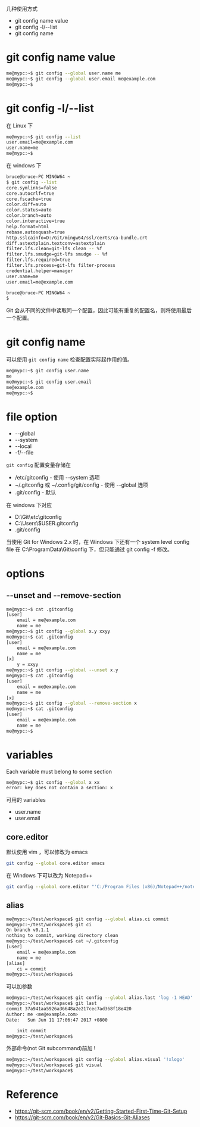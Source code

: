 几种使用方式
- git config name value
- git config -l/--list
- git config name


# git config name value
```bash
me@mypc:~$ git config --global user.name me
me@mypc:~$ git config --global user.email me@example.com
me@mypc:~$ 
```


# git config -l/--list
在 Linux 下
```bash
me@mypc:~$ git config --list
user.email=me@example.com
user.name=me
me@mypc:~$ 
```


在 windows 下
```bash
bruce@bruce-PC MINGW64 ~
$ git config --list
core.symlinks=false
core.autocrlf=true
core.fscache=true
color.diff=auto
color.status=auto
color.branch=auto
color.interactive=true
help.format=html
rebase.autosquash=true
http.sslcainfo=D:/Git/mingw64/ssl/certs/ca-bundle.crt
diff.astextplain.textconv=astextplain
filter.lfs.clean=git-lfs clean -- %f
filter.lfs.smudge=git-lfs smudge -- %f
filter.lfs.required=true
filter.lfs.process=git-lfs filter-process
credential.helper=manager
user.name=me
user.email=me@example.com

bruce@bruce-PC MINGW64 ~
$
```


Git 会从不同的文件中读取同一个配置，因此可能有重复的配置名，则将使用最后一个配置。


# git config name
可以使用 `git config name` 检查配置实际起作用的值。


```bash
me@mypc:~$ git config user.name
me
me@mypc:~$ git config user.email
me@example.com
me@mypc:~$ 
```


# file option
- --global
- --system
- --local
- -f/--file


`git config` 配置变量存储在
- /etc/gitconfig - 使用 --system 选项
- ~/.gitconfig 或 ~/.config/git/config - 使用 --global 选项
- .git/config - 默认


在 windows 下对应
- D:\Git\etc\gitconfig
- C:\Users\\$USER\.gitconfig
- .git/config


当使用 Git for Windows 2.x 时，在 Windows 下还有一个 system level config file 在 C:\ProgramData\Git\config 下，但只能通过 git config -f 修改。


# options
## --unset and --remove-section
```bash
me@mypc:~$ cat .gitconfig
[user]
	email = me@example.com
	name = me
me@mypc:~$ git config --global x.y xxyy
me@mypc:~$ cat .gitconfig
[user]
	email = me@example.com
	name = me
[x]
	y = xxyy
me@mypc:~$ git config --global --unset x.y
me@mypc:~$ cat .gitconfig
[user]
	email = me@example.com
	name = me
[x]
me@mypc:~$ git config --global --remove-section x
me@mypc:~$ cat .gitconfig
[user]
	email = me@example.com
	name = me
me@mypc:~$ 
```


# variables
Each variable must belong to some section
```bash
me@mypc:~$ git config --global x xx
error: key does not contain a section: x
```


可用的 variables
- user.name
- user.email


## core.editor
默认使用 vim ，可以修改为 emacs
```bash
git config --global core.editor emacs
```


在 Windows 下可以改为 Notepad++
```bash
git config --global core.editor "'C:/Program Files (x86)/Notepad++/notepad++.exe' -multiInst -nosession"
```


## alias
```bash
me@mypc:~/test/workspace$ git config --global alias.ci commit
me@mypc:~/test/workspace$ git ci
On branch v0.1.1
nothing to commit, working directory clean
me@mypc:~/test/workspace$ cat ~/.gitconfig
[user]
	email = me@example.com
	name = me
[alias]
	ci = commit
me@mypc:~/test/workspace$ 
```


可以加参数
```bash
me@mypc:~/test/workspace$ git config --global alias.last 'log -1 HEAD'
me@mypc:~/test/workspace$ git last
commit 37a941aa5926a36648a2e217cec7ad368f18e420
Author: me <me@example.com>
Date:   Sun Jun 11 17:06:47 2017 +0800

    init commit
me@mypc:~/test/workspace$ 
```


外部命令(not Git subcommand)前加 !
```bash
me@mypc:~/test/workspace$ git config --global alias.visual '!xlogo'
me@mypc:~/test/workspace$ git visual
me@mypc:~/test/workspace$ 
```


# Reference
- https://git-scm.com/book/en/v2/Getting-Started-First-Time-Git-Setup
- https://git-scm.com/book/en/v2/Git-Basics-Git-Aliases
